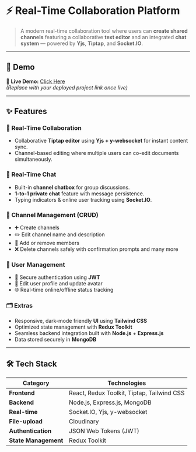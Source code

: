 # ⚡ Real-Time Collaboration Platform

> A modern real-time collaboration tool where users can **create shared channels** featuring a collaborative **text editor** and an integrated **chat system** — powered by **Yjs**, **Tiptap**, and **Socket.IO**.

---

## 🚀 Demo
🔗 **Live Demo:** [Click Here](https://your-demo-link.com)  
*(Replace with your deployed project link once live)*

---

## ✨ Features

### 🧠 Real-Time Collaboration
- Collaborative **Tiptap editor** using **Yjs + y-websocket** for instant content sync.
- Channel-based editing where multiple users can co-edit documents simultaneously.

### 💬 Real-Time Chat
- Built-in **channel chatbox** for group discussions.
- **1-to-1 private chat** feature with message persistence.
- Typing indicators & online user tracking using **Socket.IO**.

### 🧩 Channel Management (CRUD)
- ➕ Create channels  
- ✏️ Edit channel name and description  
- 👥 Add or remove members  
- ❌ Delete channels safely with confirmation prompts and many more

### 👤 User Management
- 🔐 Secure authentication using **JWT**  
- 🪪 Edit user profile and update avatar  
- 🌐 Real-time online/offline status tracking  

### 🗂️ Extras
- Responsive, dark-mode friendly **UI** using **Tailwind CSS**
- Optimized state management with **Redux Toolkit**
- Seamless backend integration built with **Node.js** + **Express.js**
- Data stored securely in **MongoDB**

---

## 🛠️ Tech Stack

| Category | Technologies |
|-----------|---------------|
| **Frontend** | React, Redux Toolkit, Tiptap, Tailwind CSS |
| **Backend** | Node.js, Express.js, MongoDB |
| **Real-time** | Socket.IO, Yjs, y-websocket |
| **File-upload** | Cloudinary |
| **Authentication** | JSON Web Tokens (JWT) |
| **State Management** | Redux Toolkit |